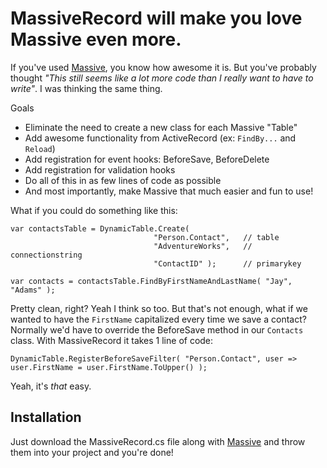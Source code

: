 # MassiveRecord will make you love Massive even more.

If you've used [Massive](http://github.com/robconery/massive), you know how awesome it is. But you've probably thought _"This still seems like a lot more code than I really want to have to write"_. I was thinking the same thing.

Goals

 * Eliminate the need to create a new class for each Massive "Table"
 * Add awesome functionality from ActiveRecord (ex: `FindBy...` and `Reload`)
 * Add registration for event hooks: BeforeSave, BeforeDelete
 * Add registration for validation hooks
 * Do all of this in as few lines of code as possible
 * And most importantly, make Massive that much easier and fun to use!

What if you could do something like this:

    var contactsTable = DynamicTable.Create(
                                    "Person.Contact",   // table
                                    "AdventureWorks",   // connectionstring
                                    "ContactID" );      // primarykey

    var contacts = contactsTable.FindByFirstNameAndLastName( "Jay", "Adams" );

Pretty clean, right? Yeah I think so too. But that's not enough, what if we wanted to have the `FirstName` capitalized every time we save a contact? Normally we'd have to override the BeforeSave method in our `Contacts` class. With MassiveRecord it takes 1 line of code:

    DynamicTable.RegisterBeforeSaveFilter( "Person.Contact", user => user.FirstName = user.FirstName.ToUpper() );

Yeah, it's *that* easy.


## Installation

Just download the MassiveRecord.cs file along with [Massive](http://github.com/robconery/massive) and throw them into your project and you're done!
